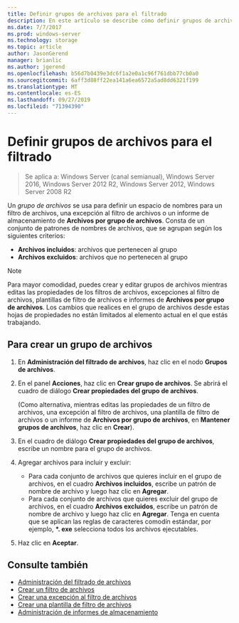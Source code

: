 ```yaml
---
title: Definir grupos de archivos para el filtrado
description: En este artículo se describe cómo definir grupos de archivos para crear un espacio de nombres para un filtro de archivos, una excepción al filtro de archivos o archivos de almacenamiento de archivos por grupo de archivos
ms.date: 7/7/2017
ms.prod: windows-server
ms.technology: storage
ms.topic: article
author: JasonGerend
manager: brianlic
ms.author: jgerend
ms.openlocfilehash: b56d7b0439e3dc6f1a2e0a1c96f761dbb77cb0a0
ms.sourcegitcommit: 6aff3d88ff22ea141a6ea6572a5ad8dd6321f199
ms.translationtype: MT
ms.contentlocale: es-ES
ms.lasthandoff: 09/27/2019
ms.locfileid: "71394390"
---
```

# <a name="define-file-groups-for-screening"></a>Definir grupos de archivos para el filtrado

> Se aplica a: Windows Server (canal semianual), Windows Server 2016, Windows Server 2012 R2, Windows Server 2012, Windows Server 2008 R2

Un *grupo de archivos* se usa para definir un espacio de nombres para un filtro de archivos, una excepción al filtro de archivos o un informe de almacenamiento de **Archivos por grupo de archivos**. Consta de un conjunto de patrones de nombres de archivos, que se agrupan según los siguientes criterios:

-   **Archivos incluidos**: archivos que pertenecen al grupo
-   **Archivos excluidos**: archivos que no pertenecen al grupo

> [!Note]
> Para mayor comodidad, puedes crear y editar grupos de archivos mientras editas las propiedades de los filtros de archivos, excepciones al filtro de archivos, plantillas de filtro de archivos e informes de **Archivos por grupo de archivos**. Los cambios que realices en el grupo de archivos desde estas hojas de propiedades no están limitados al elemento actual en el que estás trabajando.

## <a name="to-create-a-file-group"></a>Para crear un grupo de archivos

1.  En **Administración del filtrado de archivos**, haz clic en el nodo **Grupos de archivos**.

2.  En el panel **Acciones**, haz clic en **Crear grupo de archivos**. Se abrirá el cuadro de diálogo **Crear propiedades del grupo de archivos**.

    (Como alternativa, mientras editas las propiedades de un filtro de archivos, una excepción al filtro de archivos, una plantilla de filtro de archivos o un informe de **Archivos por grupo de archivos**, en **Mantener grupos de archivos**, haz clic en **Crear**).

3.  En el cuadro de diálogo **Crear propiedades del grupo de archivos**, escribe un nombre para el grupo de archivos.

4.  Agregar archivos para incluir y excluir:

    -   Para cada conjunto de archivos que quieres incluir en el grupo de archivos, en el cuadro **Archivos incluidos**, escribe un patrón de nombre de archivo y luego haz clic en **Agregar**.
    -   Para cada conjunto de archivos que quieres excluir del grupo de archivos, en el cuadro **Archivos excluidos**, escribe un patrón de nombre de archivo y luego haz clic en **Agregar**.
        Tenga en cuenta que se aplican las reglas de caracteres comodín estándar, por ejemplo, **\*. exe** selecciona todos los archivos ejecutables.

5.  Haz clic en **Aceptar**.

## <a name="see-also"></a>Consulte también

-   [Administración del filtrado de archivos](file-screening-management.md)
-   [Crear un filtro de archivos](create-file-screen.md)
-   [Crear una excepción al filtro de archivos](create-file-screen-exception.md)
-   [Crear una plantilla de filtro de archivos](create-file-screen-template.md)
-   [Administración de informes de almacenamiento](storage-reports-management.md)


